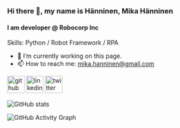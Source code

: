 ### Hi there 👋, my name is Hänninen, Mika Hänninen
#### I am developer @ Robocorp Inc


Skills: Python / Robot Framework / RPA

- 🔭 I’m currently working on this page.
- 📫 How to reach me: mika.hanninen@gmail.com


[<img src='https://cdn.jsdelivr.net/npm/simple-icons@3.0.1/icons/github.svg' alt='github' height='40'>](https://github.com/mikahanninen)  [<img src='https://cdn.jsdelivr.net/npm/simple-icons@3.0.1/icons/linkedin.svg' alt='linkedin' height='40'>](https://www.linkedin.com/in/hanninenmika/)  [<img src='https://cdn.jsdelivr.net/npm/simple-icons@3.0.1/icons/twitter.svg' alt='twitter' height='40'>](https://twitter.com/mikahanninen)

![GitHub stats](https://github-readme-stats.vercel.app/api?username=mikahanninen&show_icons=true&count_private=true)

![GitHub Activity Graph](https://activity-graph.herokuapp.com/graph?username=mikahanninen)
